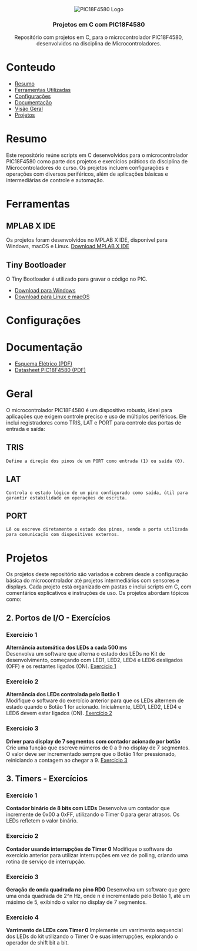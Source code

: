 <div align="center" style="text-align: center">
<img src="https://i.imgur.com/EMgErTa.gif" alt="PIC18F4580 Logo"/>
<h3>Projetos em C com PIC18F4580</h3>
<p>
  Repositório com projetos em C, para o microcontrolador PIC18F4580, desenvolvidos na disciplina de Microcontroladores.
</p>
</div>

# Conteudo

- [Resumo](#Resumo)
- [Ferramentas Utilizadas](#Ferramentas)
- [Configurações](#Configurações)
- [Documentação](#Documentação)
- [Visão Geral](#Geral)
- [Projetos](#Projetos)

# Resumo

Este repositório reúne scripts em C desenvolvidos para o microcontrolador PIC18F4580 como parte dos projetos e exercícios práticos da disciplina de Microcontroladores do curso. 
Os projetos incluem configurações e operações com diversos periféricos, além de aplicações básicas e intermediárias de controle e automação.


# Ferramentas

## MPLAB X IDE
Os projetos foram desenvolvidos no MPLAB X IDE, disponível para Windows, macOS e Linux. 
[Download MPLAB X IDE](https://www.microchip.com/en-us/tools-resources/develop/mplab-x-ide)

## Tiny Bootloader
O Tiny Bootloader é utilizado para gravar o código no PIC.

- [Download para Windows](http://www.etc.ugal.ro/cchiculita/software/picbootloader.htm)
- [Download para Linux e macOS](https://github.com/lcgamboa/tinybldlin)

 
# Configurações

# Documentação
- [Esquema Elétrico (PDF)](https://github.com/dventurb/PIC18F4580/blob/main/ESQUEMA_ELETRICO.pdf)
- [Datasheet PIC18F4580 (PDF)](https://github.com/dventurb/PIC18F4580/blob/main/DATASHEET.pdf)




# Geral

O microcontrolador PIC18F4580 é um dispositivo robusto, ideal para aplicações que exigem controle preciso e uso de múltiplos periféricos. Ele inclui registradores como TRIS, LAT e PORT para controle das portas de entrada e saída:

  ## TRIS 
    Define a direção dos pinos de um PORT como entrada (1) ou saída (0).
    
  ## LAT
    Controla o estado lógico de um pino configurado como saída, útil para garantir estabilidade em operações de escrita.
    
  ## PORT
    Lê ou escreve diretamente o estado dos pinos, sendo a porta utilizada para comunicação com dispositivos externos.


# Projetos

Os projetos deste repositório são variados e cobrem desde a configuração básica do microcontrolador até projetos intermediários com sensores e displays. 
Cada projeto está organizado em pastas e inclui scripts em C, com comentários explicativos e instruções de uso. Os projetos abordam tópicos como:

   ## 2. Portos de I/O - Exercícios
   ### Exercício 1
   **Alternância automática dos LEDs a cada 500 ms**  
     Desenvolva um software que alterna o estado dos LEDs no Kit de desenvolvimento, começando com LED1, LED2, LED4 e LED6 desligados (OFF) e os restantes ligados (ON).
     [Exercício 1](https://github.com/dventurb/PIC18F4580/blob/main/PROJETO_2/exercicio1_leds.c)

 ### Exercício 2
 **Alternância dos LEDs controlada pelo Botão 1**  
   Modifique o software do exercício anterior para que os LEDs alternem de estado quando o Botão 1 for acionado. Inicialmente, LED1, LED2, LED4 e LED6 devem estar ligados (ON).
   [Exercício 2](https://github.com/dventurb/PIC18F4580/blob/main/PROJETO_2/exercicio2_leds_botao.c)

 ### Exercício 3
 **Driver para display de 7 segmentos com contador acionado por botão**  
 Crie uma função que escreve números de 0 a 9 no display de 7 segmentos. O valor deve ser incrementado sempre que o Botão 1 for pressionado, reiniciando a contagem ao chegar a 9.
 [Exercício 3](https://github.com/dventurb/PIC18F4580/blob/main/PROJETO_2/exercicio3_display_contador.c)

  ## 3. Timers - Exercícios
   ### Exercício 1
   **Contador binário de 8 bits com LEDs**
   Desenvolva um contador que incremente de 0x00 a 0xFF, utilizando o Timer 0 para gerar atrasos. Os LEDs refletem o valor binário.

   ### Exercício 2
   **Contador usando interrupções do Timer 0**
   Modifique o software do exercício anterior para utilizar interrupções em vez de polling, criando uma rotina de serviço de interrupção.

   ### Exercício 3
   **Geração de onda quadrada no pino RD0**
   Desenvolva um software que gere uma onda quadrada de 2^n Hz, onde n é incrementado pelo Botão 1, até um máximo de 5, exibindo o valor no display de 7 segmentos.

   ### Exercício 4
   **Varrimento de LEDs com Timer 0**
   Implemente um varrimento sequencial dos LEDs do kit utilizando o Timer 0 e suas interrupções, explorando o operador de shift bit a bit.
